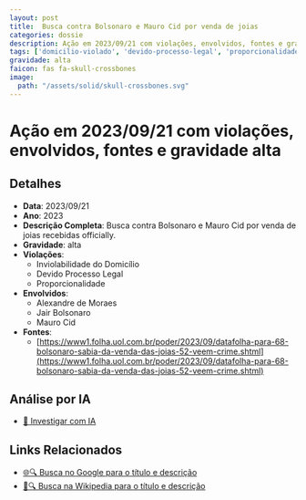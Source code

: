 ```yaml
---
layout: post
title:  Busca contra Bolsonaro e Mauro Cid por venda de joias
categories: dossie
description: Ação em 2023/09/21 com violações, envolvidos, fontes e gravidade alta
tags: ['domicilio-violado', 'devido-processo-legal', 'proporcionalidade', 'alexandre-de-moraes', 'jair-bolsonaro', 'mauro-cid', 'gravidade-alta']
gravidade: alta
faicon: fas fa-skull-crossbones
image:
  path: "/assets/solid/skull-crossbones.svg"
---
```


# Ação em 2023/09/21 com violações, envolvidos, fontes e gravidade alta

## Detalhes
- **Data**: 2023/09/21
- **Ano**: 2023
- **Descrição Completa**: Busca contra Bolsonaro e Mauro Cid por venda de joias recebidas officially.
- **Gravidade**: alta <i class="fas fas fa-skull-crossbones fa-2x"></i>
- **Violações**:
  - Inviolabilidade do Domicílio
  - Devido Processo Legal
  - Proporcionalidade
- **Envolvidos**:
  - Alexandre de Moraes
  - Jair Bolsonaro
  - Mauro Cid
- **Fontes**:
  - [https://www1.folha.uol.com.br/poder/2023/09/datafolha-para-68-bolsonaro-sabia-da-venda-das-joias-52-veem-crime.shtml](https://www1.folha.uol.com.br/poder/2023/09/datafolha-para-68-bolsonaro-sabia-da-venda-das-joias-52-veem-crime.shtml)

## Análise por IA
- [🤖 Investigar com IA](https://www.perplexity.ai/search?q=%22Alexandre%20de%20Moraes%22%20Busca%20contra%20Bolsonaro%20e%20Mauro%20Cid%20por%20venda%20de%20joias%20Busca%20contra%20Bolsonaro%20e%20Mauro%20Cid%20por%20venda%20de%20joias%20recebidas%20officially.%20Inviolabilidade%20do%20Domic%C3%ADlio%20Devido%20Processo%20Legal%20Proporcionalidade%202023%20gravidade%20alta)

## Links Relacionados
- [🌐🔍 Busca no Google para o título e descrição](https://www.google.com/search?q=%22Alexandre%20de%20Moraes%22%20Busca%20contra%20Bolsonaro%20e%20Mauro%20Cid%20por%20venda%20de%20joias%20Busca%20contra%20Bolsonaro%20e%20Mauro%20Cid%20por%20venda%20de%20joias%20recebidas%20officially.%20Inviolabilidade%20do%20Domic%C3%ADlio%20Devido%20Processo%20Legal%20Proporcionalidade%202023%20gravidade%20alta)
- [📖🔍 Busca na Wikipedia para o título e descrição](https://pt.wikipedia.org/w/index.php?search=%22Alexandre%20de%20Moraes%22%20Busca%20contra%20Bolsonaro%20e%20Mauro%20Cid%20por%20venda%20de%20joias%20Busca%20contra%20Bolsonaro%20e%20Mauro%20Cid%20por%20venda%20de%20joias%20recebidas%20officially.%20Inviolabilidade%20do%20Domic%C3%ADlio%20Devido%20Processo%20Legal%20Proporcionalidade%202023%20gravidade%20alta)


